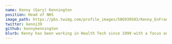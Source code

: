 ```yaml
---
name: Kenny (Gary) Kennington
position: Head of NHS
image_path: https://pbs.twimg.com/profile_images/586939503/Kenny_EnFrance.jpg
twitter: kenni39
github: kennykennington
blurb: Kenny has been working in Health Tech since 1999 with a focus on Primary Care. He is passionate about delivering technology that benefits front line practitioners. He worked closely with Microsoft during the NHS EWA years and was involved in the BCS Primary Healthcare Specialist Group. Today his focus is on CyberSecurity and educating front line users of health tech.
---
```

